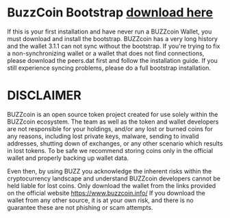 # BuzzCoin Bootstrap [download here](https://github.com/buzzcoin-project/BUZZbootstrap/releases/latest)

If this is your first installation and have never run a BUZZcoin Wallet, you must download and install the bootstrap.
BUZZcoin has a very long history and the wallet 3.1.1 can not sync without the bootstrap. 
If you're trying to fix a non-synchronizing wallet or a wallet that does not find connections, please download the peers.dat first and follow the installation guide. If you still experience syncing problems, please do a full bootstrap installation.


# DISCLAIMER
BUZZcoin is an open source token project created for use solely within the BUZZcoin ecosystem. The team as well as the token and wallet developers are not responsible for your holdings, and/or any lost or burned coins for any reasons, including lost private keys, malware, sending to invalid addresses, shutting down of exchanges, or any other scenario which results in lost tokens. To be safe we recommend storing coins only in the official wallet and properly backing up wallet data.

Even then, by using BUZZ you acknowledge the inherent risks within the cryptocurrency landscape and understand BUZZcoin developers cannot be held liable for lost coins. Only download the wallet from the links provided on the official website https://www.buzzcoin.info/ If you download the wallet from any other source, it is at your own risk, and there is no guarantee these are not phishing or scam attempts.
